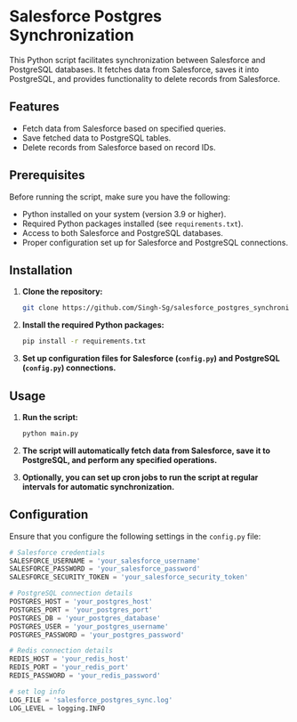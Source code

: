 # Salesforce Postgres Synchronization

This Python script facilitates synchronization between Salesforce and PostgreSQL databases. It fetches data from Salesforce, saves it into PostgreSQL, and provides functionality to delete records from Salesforce.

## Features

- Fetch data from Salesforce based on specified queries.
- Save fetched data to PostgreSQL tables.
- Delete records from Salesforce based on record IDs.

## Prerequisites

Before running the script, make sure you have the following:

- Python installed on your system (version 3.9 or higher).
- Required Python packages installed (see `requirements.txt`).
- Access to both Salesforce and PostgreSQL databases.
- Proper configuration set up for Salesforce and PostgreSQL connections.

## Installation

1. **Clone the repository:**

    ```bash
    git clone https://github.com/Singh-Sg/salesforce_postgres_synchronization.git
    ```

2. **Install the required Python packages:**

    ```bash
    pip install -r requirements.txt
    ```

3. **Set up configuration files for Salesforce (`config.py`) and PostgreSQL (`config.py`) connections.**

## Usage

1. **Run the script:**

    ```bash
    python main.py
    ```

2. **The script will automatically fetch data from Salesforce, save it to PostgreSQL, and perform any specified operations.**

3. **Optionally, you can set up cron jobs to run the script at regular intervals for automatic synchronization.**

## Configuration

Ensure that you configure the following settings in the `config.py` file:

```python
# Salesforce credentials
SALESFORCE_USERNAME = 'your_salesforce_username'
SALESFORCE_PASSWORD = 'your_salesforce_password'
SALESFORCE_SECURITY_TOKEN = 'your_salesforce_security_token'

# PostgreSQL connection details
POSTGRES_HOST = 'your_postgres_host'
POSTGRES_PORT = 'your_postgres_port'
POSTGRES_DB = 'your_postgres_database'
POSTGRES_USER = 'your_postgres_username'
POSTGRES_PASSWORD = 'your_postgres_password'

# Redis connection details
REDIS_HOST = 'your_redis_host'
REDIS_PORT = 'your_redis_port'
REDIS_PASSWORD = 'your_redis_password'

# set log info
LOG_FILE = 'salesforce_postgres_sync.log'
LOG_LEVEL = logging.INFO